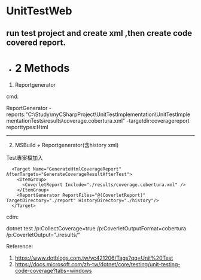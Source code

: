 # UnitTestWeb

## run test project and create xml ,then create code covered report.

* # 2 Methods
1. Reportgenerator

cmd:

ReportGenerator -reports:"C:\Study\myCSharpProject\UnitTestImplementation\UnitTestImplementationTests\results\coverage.cobertura.xml" -targetdir:coveragereport  reporttypes:Html

---------------------------------------

2. MSBuild + Reportgenerator(含history xml)

Test專案檔加入
```
  <Target Name="GenerateHtmlCoverageReport" AfterTargets="GenerateCoverageResultAfterTest">
    <ItemGroup>
      <CoverletReport Include="./results/coverage.cobertura.xml" />
    </ItemGroup>
    <ReportGenerator ReportFiles="@(CoverletReport)" TargetDirectory="./report" HistoryDirectory="./history"/>
  </Target>
```
  
cdm:

dotnet test /p:CollectCoverage=true /p:CoverletOutputFormat=cobertura /p:CoverletOutput="./results/"
  
  Reference:
  1. https://www.dotblogs.com.tw/yc421206/Tags?qq=Unit%20Test
  2. https://docs.microsoft.com/zh-tw/dotnet/core/testing/unit-testing-code-coverage?tabs=windows
